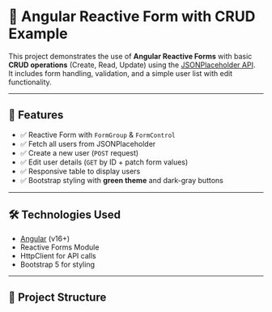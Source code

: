 # 🌿 Angular Reactive Form with CRUD Example

This project demonstrates the use of **Angular Reactive Forms** with basic **CRUD operations** (Create, Read, Update) using the [JSONPlaceholder API](https://jsonplaceholder.typicode.com/).  
It includes form handling, validation, and a simple user list with edit functionality.

---

## 🚀 Features

- ✅ Reactive Form with `FormGroup` & `FormControl`
- ✅ Fetch all users from JSONPlaceholder
- ✅ Create a new user (`POST` request)
- ✅ Edit user details (`GET` by ID + patch form values)
- ✅ Responsive table to display users
- ✅ Bootstrap styling with **green theme** and dark-gray buttons

---

## 🛠️ Technologies Used

- [Angular](https://angular.io/) (v16+)
- Reactive Forms Module
- HttpClient for API calls
- Bootstrap 5 for styling

---

## 📂 Project Structure

